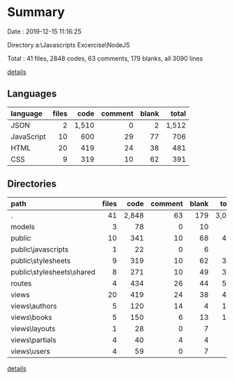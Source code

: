 # Summary

Date : 2019-12-15 11:16:25

Directory a:\Javascripts Excercise\NodeJS

Total : 41 files,  2848 codes, 63 comments, 179 blanks, all 3090 lines

[details](details.md)

## Languages
| language | files | code | comment | blank | total |
| :--- | ---: | ---: | ---: | ---: | ---: |
| JSON | 2 | 1,510 | 0 | 2 | 1,512 |
| JavaScript | 10 | 600 | 29 | 77 | 706 |
| HTML | 20 | 419 | 24 | 38 | 481 |
| CSS | 9 | 319 | 10 | 62 | 391 |

## Directories
| path | files | code | comment | blank | total |
| :--- | ---: | ---: | ---: | ---: | ---: |
| . | 41 | 2,848 | 63 | 179 | 3,090 |
| models | 3 | 78 | 0 | 10 | 88 |
| public | 10 | 341 | 10 | 68 | 419 |
| public\javascripts | 1 | 22 | 0 | 6 | 28 |
| public\stylesheets | 9 | 319 | 10 | 62 | 391 |
| public\stylesheets\shared | 8 | 271 | 10 | 49 | 330 |
| routes | 4 | 434 | 26 | 44 | 504 |
| views | 20 | 419 | 24 | 38 | 481 |
| views\authors | 5 | 120 | 14 | 4 | 138 |
| views\books | 5 | 150 | 6 | 13 | 169 |
| views\layouts | 1 | 28 | 0 | 7 | 35 |
| views\partials | 4 | 40 | 4 | 4 | 48 |
| views\users | 4 | 59 | 0 | 7 | 66 |

[details](details.md)
